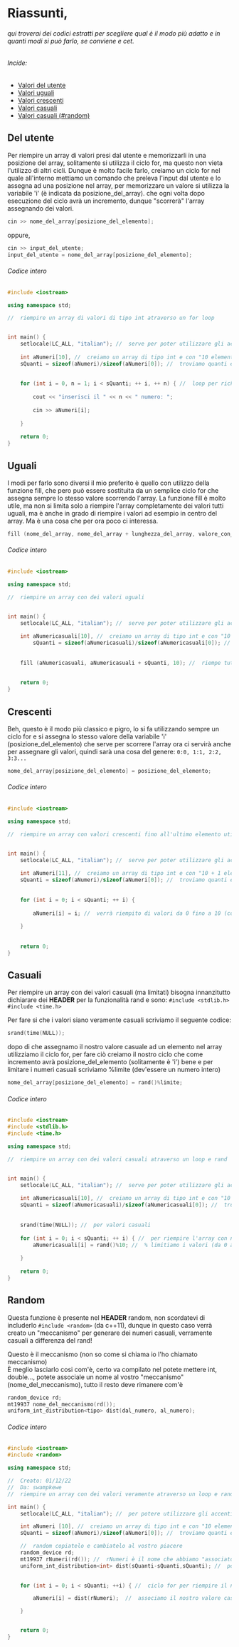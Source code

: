 # Riassunti,

###### qui troverai dei codici estratti per scegliere qual è il modo più adatto e in quanti modi si può farlo, se conviene e cet.

###### Incide: <br /> 

- [Valori del utente](#Del-utente) <br />
- [Valori uguali](#Uguali) <br />
- [Valori crescenti](#Crescenti) <br />
- [Valori casuali](#Casuali)  <br />
- [Valori casuali (#random)](#Random)

## Del utente

Per riempire un array di valori presi dal utente e memorizzarli in una posizione del array, solitamente si utilizza il ciclo for, ma questo non vieta l'utilizzo di altri cicli.
Dunque è molto facile farlo, creiamo un ciclo for nel quale all'interno mettiamo un comando che preleva l'input dal utente e lo assegna ad una posizione nel array, per memorizzare un valore si utilizza la variabile 'i' (è indicata da posizione_del_array). che ogni volta dopo esecuzione del ciclo avrà un incremento, dunque "scorrerà" l'array assegnando dei valori.

```cpp
cin >> nome_del_array[posizione_del_elemento]; 
```

oppure,

```cpp
cin >> input_del_utente;
input_del_utente = nome_del_array[posizione_del_elemento];
```


###### Codice intero

```cpp
#include <iostream>

using namespace std;

//  riempire un array di valori di tipo int atraverso un for loop


int main() {
	setlocale(LC_ALL, "italian"); //  serve per poter utilizzare gli accenti 
	
	int aNumeri[10], //  creiamo un array di tipo int e con "10 elementi"
	sQuanti = sizeof(aNumeri)/sizeof(aNumeri[0]); //  troviamo quanti elementi ci sono nel array
	
	
	for (int i = 0, n = 1; i < sQuanti; ++ i, ++ n) { //  loop per richiedere i numeri, incremento i per spostarsi nel array e n per stampare "inserisci il x numero"
		
		cout << "inserisci il " << n << " numero: ";
		
		cin >> aNumeri[i];
		
	}
	
	return 0;
}
```


## Uguali

I modi per farlo sono diversi il mio preferito è quello con utilizzo della funzione fill, che pero può essere sostituita da un semplice ciclo for che assegna sempre lo stesso valore scorrendo l'array.
La funzione fill è molto utile, ma non si limita solo a riempire l'array completamente dei valori tutti uguali, ma è anche in grado di riempire i valori ad esempio in centro del array. Ma è una cosa che per ora poco ci interessa.

```cpp
fill (nome_del_array, nome_del_array + lunghezza_del_array, valore_con_il_quale_si_vuole_riempire);
```

###### Codice intero

```cpp
#include <iostream>

using namespace std;

//  riempire un array con dei valori uguali


int main() {
	setlocale(LC_ALL, "italian"); //  serve per poter utilizzare gli accenti 
	
	int aNumericasuali[10], //  creiamo un array di tipo int e con "10 elementi"
		sQuanti = sizeof(aNumericasuali)/sizeof(aNumericasuali[0]); //  troviamo quanti elementi ci sono nel array
	
	
	fill (aNumericasuali, aNumericasuali + sQuanti, 10); //  riempe tutti i valori nel array con il 10
	
	
	return 0;
}
```


## Crescenti

Beh, questo è il modo più classico e pigro, lo si fa utilizzando sempre un ciclo for e si assegna lo stesso valore della variabile 'i' (posizione_del_elemento) che serve per scorrere l'array ora ci servirà anche per assegnare gli valori, quindi sarà una cosa del genere: `0:0, 1:1, 2:2, 3:3...`

```cpp
nome_del_array[posizione_del_elemento] = posizione_del_elemento;
```

###### Codice intero

```cpp
#include <iostream>

using namespace std;

//  riempire un array con valori crescenti fino all'ultimo elemento utilizzando il ciclo for


int main() {
	setlocale(LC_ALL, "italian"); //  serve per poter utilizzare gli accenti 
	
	int aNumeri[11], //  creiamo un array di tipo int e con "10 + 1 elementi"
	sQuanti = sizeof(aNumeri)/sizeof(aNumeri[0]); //  troviamo quanti elementi ci sono nel array
	
	
	for (int i = 0; i < sQuanti; ++ i) { 
		
		aNumeri[i] = i; //  verrà riempito di valori da 0 fino a 10 (compresi) 
		
	}
	
	
	return 0;
}
```


## Casuali

Per riempire un array con dei valori casuali (ma limitati) bisogna innanzitutto dichiarare dei **HEADER** per la funzionalità rand e sono:
`
#include <stdlib.h>
#include <time.h>
`

Per fare si che i valori siano veramente casuali scriviamo il seguente codice:

```cpp
srand(time(NULL));
```

dopo di che assegnamo il nostro valore casuale ad un elemento nel array utilizziamo il ciclo for, per fare ciò creiamo il nostro ciclo che come incremento avrà posizione_del_elemento (solitamente è 'i') bene e per limitare i numeri casuali scriviamo %limite (dev'essere un numero intero)

```cpp
nome_del_array[posizione_del_elemento] = rand()%limite;
```

###### Codice intero

```cpp
#include <iostream>
#include <stdlib.h>
#include <time.h>

using namespace std;

//  riempire un array con dei valori casuali atraverso un loop e rand 


int main() {
	setlocale(LC_ALL, "italian"); //  serve per poter utilizzare gli accenti 
	
	int aNumericasuali[10], //  creiamo un array di tipo int e con "10 elementi"
	sQuanti = sizeof(aNumericasuali)/sizeof(aNumericasuali[0]); //  troviamo quanti elementi ci sono nel array
	
	
	srand(time(NULL)); //  per valori casuali
	
	for (int i = 0; i < sQuanti; ++ i) { //  per riempire l'array con numeri casuali
		aNumericasuali[i] = rand()%10; //  % limitiamo i valori (da 0 a 10)
		
	}
	
	return 0;
}
```


## Random

Questa funzione è presente nel **HEADER** random, non scordatevi di includerlo `#include <random>` (da c++11), dunque in questo caso verrà creato un "meccanismo" per generare dei numeri casuali, verramente casuali a differenza del rand!  <br />

Questo è il meccanismo (non so come si chiama io l'ho chiamato meccanismo)  <br />
È meglio lasciarlo cosi com'è, certo va compilato nel <tipo> potete mettere int, double..., potete associale un nome al vostro "meccanismo" (nome_del_meccanismo), tutto il resto deve rimanere com'è

```cpp
random_device rd;
mt19937 nome_del_meccanismo(rd());
uniform_int_distribution<tipo> dist(dal_numero, al_numero); 
```

###### Codice intero

```cpp
#include <iostream>
#include <random>

using namespace std;

//  Creato: 01/12/22
//  Da: swampkewe
//  riempire un array con dei valori veramente atraverso un loop e random header

int main() {
	setlocale(LC_ALL, "italian"); //  per potere utilizzare gli accenti

    int aNumeri [10], //  creiamo un array di tipo int e con "10 elementi"
    sQuanti = sizeof(aNumeri)/sizeof(aNumeri[0]); //  troviamo quanti elementi ci sono nel array

    //  random copiatelo e cambiatelo al vostro piacere
    random_device rd;
    mt19937 rNumeri(rd()); //  rNumeri è il nome che abbiamo "associato" a questo meccanismo
    uniform_int_distribution<int> dist(sQuanti-sQuanti,sQuanti); //  potete cambiare il tipo tra i <>,
                                                                       // il dist(dal_numero, al_numero) in questo caso da 0 a 10

    for (int i = 0; i < sQuanti; ++i) { //  ciclo for per riempire il nostro array

        aNumeri[i] = dist(rNumeri);  //  associamo il nostro valore casuale alla posizione del elemento i nel array

    }


	return 0;
}
```

